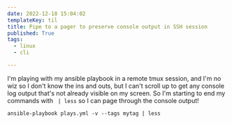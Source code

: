 ```yaml
---
date: 2022-12-18 15:04:02
templateKey: til
title: Pipe to a pager to preserve console output in SSH session
published: True
tags:
  - linux
  - cli

---
```


I'm playing with my ansible playbook in a remote tmux session, and I'm no wiz
so I don't know the ins and outs, but I can't scroll up to get any console log
output that's not already visible on my screen. So I'm starting to end my
commands with ` | less` so I can page through the console output!

`ansible-playbook plays.yml -v --tags mytag | less`
